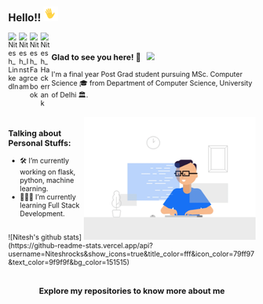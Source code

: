 ## Hello!! <img src="https://raw.githubusercontent.com/Niteshrocks/Niteshrocks/master/gifs/HI.gif" width="30px"></h2>

<a href="https://www.linkedin.com/in/nitesh-yadav-94489b142/">
  <img align="left" alt="Nitesh_LinkedIn" width="22px" src="https://cdn.jsdelivr.net/npm/simple-icons@v3/icons/linkedin.svg" />
</a>
<a href="https://www.instagram.com/niteshyadav585/	">
  <img align="left" alt="Nitesh_Instagram" width="22px" src="https://cdn.jsdelivr.net/npm/simple-icons@v3/icons/instagram.svg" />
</a>
<a href="https://www.facebook.com/profile.php?id=100006620624488">
  <img align="left" alt="Nitesh_Facebook" width="22px" src="https://cdn.jsdelivr.net/npm/simple-icons@v3/icons/facebook.svg" />
</a>
<a href="https://www.hackerrank.com/niteshyadav585">
  <img align="left" alt="Nitesh_Hackerrank" width="22px" src="https://cdn.jsdelivr.net/npm/simple-icons@v3/icons/hackerrank.svg" />
</a>

<br />

### Glad to see you here! 🤩 &nbsp; ![](https://visitor-badge.glitch.me/badge?page_id=Niteshrocks.Niteshrocks)

I'm a final year Post Grad student pursuing MSc. Computer Science 🎓 from Department of Computer Science, University of Delhi 🏛. 

<br />

<img align="right" height="250" width="350" alt="GIF" src="https://raw.githubusercontent.com/Niteshrocks/Niteshrocks/master/gifs/developer-dribbble.gif" />

### Talking about Personal Stuffs:

- 🛠  I’m currently working on flask, python, machine learning.
- 👨🏻‍💻 I’m currently learning Full Stack Development.


<br>
![Nitesh's github stats](https://github-readme-stats.vercel.app/api?username=Niteshrocks&show_icons=true&title_color=fff&icon_color=79ff97&text_color=9f9f9f&bg_color=151515)

#
<div align="center">

### Explore my repositories to know more about me

</div>
